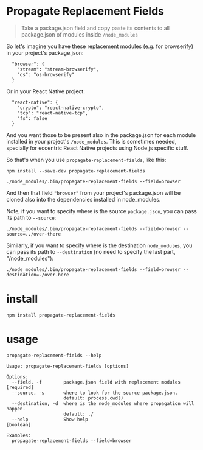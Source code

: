# Propagate Replacement Fields

> Take a package.json field and copy paste its contents to all package.json of modules inside `/node_modules`

So let's imagine you have these replacement modules (e.g. for browserify) in your project's package.json:

```
  "browser": {
    "stream": "stream-browserify",
    "os": "os-browserify"
  }
```

Or in your React Native project:

```
  "react-native": {
    "crypto": "react-native-crypto",
    "tcp": "react-native-tcp",
    "fs": false
  }
```

And you want those to be present also in the package.json for each module installed in your project's `/node_modules`. This is sometimes needed, specially for eccentric React Native projects using Node.js specific stuff.

So that's when you use `propagate-replacement-fields`, like this:

```
npm install --save-dev propagate-replacement-fields
```

```
./node_modules/.bin/propagate-replacement-fields --field=browser
```

And then that field `"browser"` from your project's package.json will be cloned also into the dependencies installed in node_modules.

Note, if you want to specify where is the source `package.json`, you can pass its path to `--source`:

```
./node_modules/.bin/propagate-replacement-fields --field=browser --source=../over-there
```

Similarly, if you want to specify where is the destination `node_modules`, you
can pass its path to `--destination` (no need to specify the last part, "/node_modules"):

```
./node_modules/.bin/propagate-replacement-fields --field=browser --destination=./over-here
```

# install

```
npm install propagate-replacement-fields
```

# usage

```
propagate-replacement-fields --help
```

```
Usage: propagate-replacement-fields [options]

Options:
  --field, -f        package.json field with replacement modules      [required]
  --source, -s       where to look for the source package.json.
                     default: process.cwd()
  --destination, -d  where is the node_modules where propagation will happen.
                     default: ./
  --help             Show help                                         [boolean]

Examples:
  propagate-replacement-fields --field=browser
```
